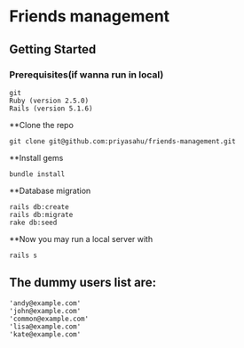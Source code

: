 # Friends management

## Getting Started
 
### Prerequisites(if wanna run in local)
 
```
git
Ruby (version 2.5.0)
Rails (version 5.1.6)
```

**Clone the repo
 
```
git clone git@github.com:priyasahu/friends-management.git
```
 
**Install gems

```
bundle install
```
 
**Database migration

```
rails db:create
rails db:migrate
rake db:seed
```
 
**Now you may run a local server with
```
rails s
```

## The dummy users list are:
```
'andy@example.com'
'john@example.com'
'common@example.com'
'lisa@example.com'
'kate@example.com'
```

